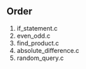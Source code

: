 Order
---

1. if_statement.c
2. even_odd.c
3. find_product.c
4. absolute_difference.c
5. random_query.c
